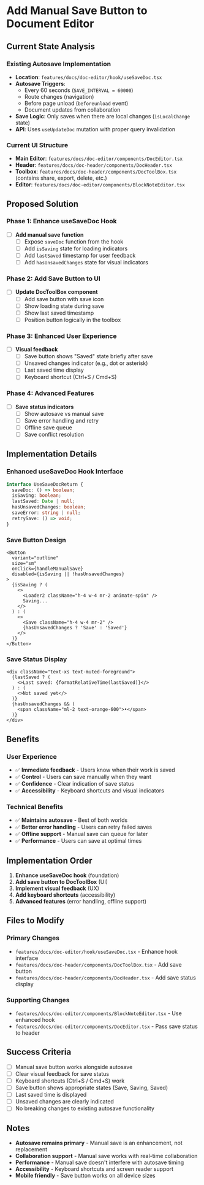 # Add Manual Save Button to Document Editor

## Current State Analysis

### **Existing Autosave Implementation**
- **Location**: `features/docs/doc-editor/hook/useSaveDoc.tsx`
- **Autosave Triggers**:
  - Every 60 seconds (`SAVE_INTERVAL = 60000`)
  - Route changes (navigation)
  - Before page unload (`beforeunload` event)
  - Document updates from collaboration
- **Save Logic**: Only saves when there are local changes (`isLocalChange` state)
- **API**: Uses `useUpdateDoc` mutation with proper query invalidation

### **Current UI Structure**
- **Main Editor**: `features/docs/doc-editor/components/DocEditor.tsx`
- **Header**: `features/docs/doc-header/components/DocHeader.tsx`
- **Toolbox**: `features/docs/doc-header/components/DocToolBox.tsx` (contains share, export, delete, etc.)
- **Editor**: `features/docs/doc-editor/components/BlockNoteEditor.tsx`

## Proposed Solution

### **Phase 1: Enhance useSaveDoc Hook**
- [ ] **Add manual save function**
  - [ ] Expose `saveDoc` function from the hook
  - [ ] Add `isSaving` state for loading indicators
  - [ ] Add `lastSaved` timestamp for user feedback
  - [ ] Add `hasUnsavedChanges` state for visual indicators

### **Phase 2: Add Save Button to UI**
- [ ] **Update DocToolBox component**
  - [ ] Add save button with save icon
  - [ ] Show loading state during save
  - [ ] Show last saved timestamp
  - [ ] Position button logically in the toolbox

### **Phase 3: Enhanced User Experience**
- [ ] **Visual feedback**
  - [ ] Save button shows "Saved" state briefly after save
  - [ ] Unsaved changes indicator (e.g., dot or asterisk)
  - [ ] Last saved time display
  - [ ] Keyboard shortcut (Ctrl+S / Cmd+S)

### **Phase 4: Advanced Features**
- [ ] **Save status indicators**
  - [ ] Show autosave vs manual save
  - [ ] Save error handling and retry
  - [ ] Offline save queue
  - [ ] Save conflict resolution

## Implementation Details

### **Enhanced useSaveDoc Hook Interface**
```typescript
interface UseSaveDocReturn {
  saveDoc: () => boolean;
  isSaving: boolean;
  lastSaved: Date | null;
  hasUnsavedChanges: boolean;
  saveError: string | null;
  retrySave: () => void;
}
```

### **Save Button Design**
```tsx
<Button
  variant="outline"
  size="sm"
  onClick={handleManualSave}
  disabled={isSaving || !hasUnsavedChanges}
>
  {isSaving ? (
    <>
      <Loader2 className="h-4 w-4 mr-2 animate-spin" />
      Saving...
    </>
  ) : (
    <>
      <Save className="h-4 w-4 mr-2" />
      {hasUnsavedChanges ? 'Save' : 'Saved'}
    </>
  )}
</Button>
```

### **Save Status Display**
```tsx
<div className="text-xs text-muted-foreground">
  {lastSaved ? (
    <>Last saved: {formatRelativeTime(lastSaved)}</>
  ) : (
    <>Not saved yet</>
  )}
  {hasUnsavedChanges && (
    <span className="ml-2 text-orange-600">•</span>
  )}
</div>
```

## Benefits

### **User Experience**
- ✅ **Immediate feedback** - Users know when their work is saved
- ✅ **Control** - Users can save manually when they want
- ✅ **Confidence** - Clear indication of save status
- ✅ **Accessibility** - Keyboard shortcuts and visual indicators

### **Technical Benefits**
- ✅ **Maintains autosave** - Best of both worlds
- ✅ **Better error handling** - Users can retry failed saves
- ✅ **Offline support** - Manual save can queue for later
- ✅ **Performance** - Users can save at optimal times

## Implementation Order

1. **Enhance useSaveDoc hook** (foundation)
2. **Add save button to DocToolBox** (UI)
3. **Implement visual feedback** (UX)
4. **Add keyboard shortcuts** (accessibility)
5. **Advanced features** (error handling, offline support)

## Files to Modify

### **Primary Changes**
- `features/docs/doc-editor/hook/useSaveDoc.tsx` - Enhance hook interface
- `features/docs/doc-header/components/DocToolBox.tsx` - Add save button
- `features/docs/doc-header/components/DocHeader.tsx` - Add save status display

### **Supporting Changes**
- `features/docs/doc-editor/components/BlockNoteEditor.tsx` - Use enhanced hook
- `features/docs/doc-editor/components/DocEditor.tsx` - Pass save status to header

## Success Criteria

- [ ] Manual save button works alongside autosave
- [ ] Clear visual feedback for save status
- [ ] Keyboard shortcuts (Ctrl+S / Cmd+S) work
- [ ] Save button shows appropriate states (Save, Saving, Saved)
- [ ] Last saved time is displayed
- [ ] Unsaved changes are clearly indicated
- [ ] No breaking changes to existing autosave functionality

## Notes

- **Autosave remains primary** - Manual save is an enhancement, not replacement
- **Collaboration support** - Manual save works with real-time collaboration
- **Performance** - Manual save doesn't interfere with autosave timing
- **Accessibility** - Keyboard shortcuts and screen reader support
- **Mobile friendly** - Save button works on all device sizes
